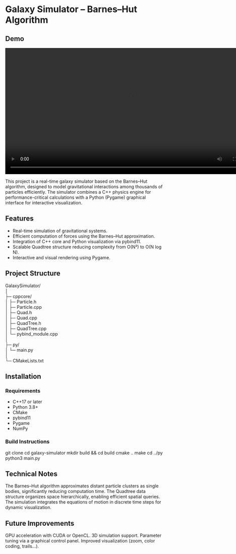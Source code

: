 # Galaxy Simulator – Barnes–Hut Algorithm
## Demo
<video width="800" controls>
  <source src="assets/Demo.mp4" type="video/mp4">
  Your browser does not support the video tag.
</video>


This project is a real-time galaxy simulator based on the Barnes–Hut algorithm, designed to model gravitational interactions among thousands of particles efficiently.
The simulator combines a C++ physics engine for performance-critical calculations with a Python (Pygame) graphical interface for interactive visualization.

## Features
- Real-time simulation of gravitational systems.
- Efficient computation of forces using the Barnes–Hut approximation.
- Integration of C++ core and Python visualization via pybind11.
- Scalable Quadtree structure reducing complexity from O(N²) to O(N log N).
- Interactive and visual rendering using Pygame.

## Project Structure
GalaxySimulator/<br>
│<br>
├─ cppcore/<br>
│   ├─ Particle.h<br>
│   ├─ Particle.cpp<br>
│   ├─ Quad.h<br>
│   ├─ Quad.cpp<br>
│   ├─ QuadTree.h<br>
│   ├─ QuadTree.cpp<br>
│   └─ pybind_module.cpp<br>
│<br>
├─ py/<br>
│   └─ main.py<br>
│<br>
└─ CMakeLists.txt

## Installation
### Requirements
- C++17 or later
- Python 3.8+
- CMake
- pybind11
- Pygame
- NumPy

### Build Instructions
git clone 
cd galaxy-simulator
mkdir build && cd build
cmake ..
make
cd ../py
python3 main.py

## Technical Notes
The Barnes–Hut algorithm approximates distant particle clusters as single bodies, significantly reducing computation time.
The Quadtree data structure organizes space hierarchically, enabling efficient spatial queries.
The simulation integrates the equations of motion in discrete time steps for dynamic visualization.

## Future Improvements
GPU acceleration with CUDA or OpenCL.
3D simulation support.
Parameter tuning via a graphical control panel.
Improved visualization (zoom, color coding, trails...).
